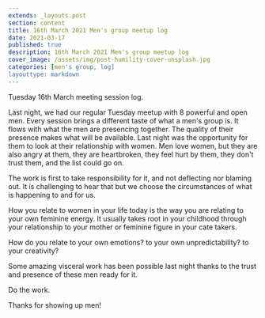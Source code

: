 ```yaml
---
extends: _layouts.post
section: content
title: 16th March 2021 Men's group meetup log
date: 2021-03-17
published: true
description: 16th March 2021 Men's group meetup log
cover_image: /assets/img/post-humility-cover-unsplash.jpg
categories: [men's group, log]
layouttype: markdown
---
```

Tuesday 16th March meeting session log.

Last night, we had our regular Tuesday meetup with 8 powerful and open men.
Every session brings a different taste of what a men's group is. It flows with what the men are presencing together. The quality of their presence makes what will be available.
Last night was the opportunity for them to look at their relationship with women. Men love women, but they are also angry at them, they are heartbroken, they feel hurt by them, they don't trust them, and the list could go on.

The work is first to take responsibility for it, and not deflecting nor blaming out.
It is challenging to hear that but we choose the circumstances of what is happening to and for us.

How you relate to women in your life today is the way you are relating to your own feminine energy. It usually takes root in your childhood through your relationship to your mother or
feminine figure in your cate takers.

How do you relate to your own emotions? to your own unpredictability? to your creativity?

Some amazing visceral work has been possible last night thanks to the trust and presence of these men ready for it.

Do the work.

Thanks for showing up men!

